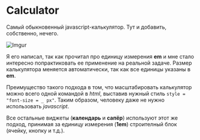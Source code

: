 # Calculator
Самый обыкновенный javascript-калькулятор. Тут и добавить, собственно, нечего.

![Imgur](https://i.imgur.com/Z2eqdf8.png)

Я его написал, так как прочитал про единицу измерения __em__ и мне стало интересно
попрактиковать ее применение на реальной задаче.
Размер калькулятора меняется автоматически, так как все единицы указаны в __em__.

Преимущество такого подхода в том, что масштабировать калькулятор можно всего
одной командой в _html_, выставив нужный стиль
`style = "font-size = _ px"`.
Таким образом, человеку даже не нужно использовать _javascript_.

Все остальные виджеты (__календарь__ и __сапёр__) используют этот же подход,
принимая за единицу измерения (__1em__) строителный блок (ячейку, кнопку и т.д.).
